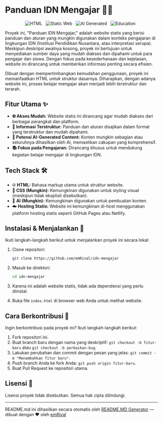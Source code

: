 # Panduan IDN Mengajar 👨‍🏫

<p align="center">
  <img style="margin-right: 8px;" src="https://img.shields.io/badge/language-HTML-orange.svg" alt="HTML">
  <img style="margin-right: 8px;" src="https://img.shields.io/badge/Type-Static%20Web-blue.svg" alt="Static Web">
  <img style="margin-right: 8px;" src="https://img.shields.io/badge/Powered%20by-AI-green.svg" alt="AI Generated">
  <img style="margin-right: 8px;" src="https://img.shields.io/badge/Topic-Education-yellowgreen" alt="Education">
</p>

Proyek ini, "Panduan IDN Mengajar," adalah website statis yang berisi panduan dan aturan yang mungkin digunakan dalam konteks pengajaran di lingkungan IDN (Institusi Pendidikan Nusantara, atau interpretasi serupa). Meskipun deskripsi awalnya kosong, proyek ini bertujuan untuk menyediakan sumber daya yang mudah diakses dan dipahami untuk para pengajar dan siswa. Dengan fokus pada kesederhanaan dan kejelasan, website ini dirancang untuk memberikan informasi penting secara efisien.

Dibuat dengan mempertimbangkan kemudahan penggunaan, proyek ini memanfaatkan HTML untuk struktur dasarnya. Diharapkan, dengan adanya website ini, proses belajar mengajar akan menjadi lebih terstruktur dan terarah.
## Fitur Utama ✨

*   **🌐 Akses Mudah:** Website statis ini dirancang agar mudah diakses dari berbagai perangkat dan platform.
*   **🎯 Informasi Terstruktur:** Panduan dan aturan disajikan dalam format yang terstruktur dan mudah dipahami.
*   **🤖 Potensi AI-Generated Content:** Konten mungkin sebagian atau seluruhnya dihasilkan oleh AI, memastikan cakupan yang komprehensif.
*   **📚 Fokus pada Pengajaran:**  Dirancang khusus untuk mendukung kegiatan belajar mengajar di lingkungan IDN.

## Tech Stack 🛠️

*   🌐 **HTML:** Bahasa markup utama untuk struktur website.
*   🎨 **CSS (Mungkin):** Kemungkinan digunakan untuk styling visual (meskipun tidak eksplisit disebutkan).
*   🧠 **AI (Mungkin):** Kemungkinan digunakan untuk pembuatan konten.
*   ☁️ **Hosting Statis:** Website ini kemungkinan di-host menggunakan platform hosting statis seperti GitHub Pages atau Netlify.

## Instalasi & Menjalankan 🚀

Ikuti langkah-langkah berikut untuk menjalankan proyek ini secara lokal:

1.  Clone repositori:
    ```bash
    git clone https://github.com/emRival/idn-mengajar
    ```

2.  Masuk ke direktori:
    ```bash
    cd idn-mengajar
    ```

3.  Karena ini adalah website statis, tidak ada dependensi yang perlu diinstal.

4.  Buka file `index.html` di browser web Anda untuk melihat website.

## Cara Berkontribusi 🤝

Ingin berkontribusi pada proyek ini? Ikuti langkah-langkah berikut:

1.  Fork repositori ini.
2.  Buat branch baru dengan nama yang deskriptif: `git checkout -b fitur-baru` atau `git checkout -b perbaikan-bug`.
3.  Lakukan perubahan dan commit dengan pesan yang jelas: `git commit -m "Menambahkan fitur baru"`.
4.  Push branch Anda ke fork Anda: `git push origin fitur-baru`.
5.  Buat Pull Request ke repositori utama.

## Lisensi 📄

Lisensi proyek tidak disebutkan. Semua hak cipta dilindungi.


---
README.md ini dihasilkan secara otomatis oleh [README.MD Generator](https://github.com/emRival) — dibuat dengan ❤️ oleh [emRival](https://github.com/emRival)

